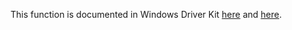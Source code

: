 This function is documented in Windows Driver Kit [here](https://learn.microsoft.com/en-us/windows-hardware/drivers/ddi/wdm/nf-wdm-ntrollbackenlistment) and [here](https://learn.microsoft.com/en-us/windows-hardware/drivers/ddi/wdm/nf-wdm-zwrollbackenlistment).
